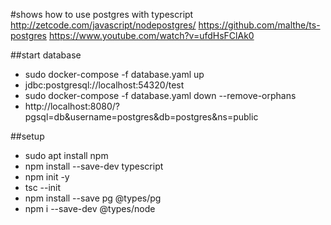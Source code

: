 #shows how to use postgres with typescript
http://zetcode.com/javascript/nodepostgres/
https://github.com/malthe/ts-postgres
https://www.youtube.com/watch?v=ufdHsFClAk0

##start database
- sudo docker-compose -f database.yaml up
- jdbc:postgresql://localhost:54320/test
- sudo docker-compose -f database.yaml down --remove-orphans
- http://localhost:8080/?pgsql=db&username=postgres&db=postgres&ns=public

##setup
- sudo apt install npm
- npm install --save-dev typescript
- npm init -y
- tsc --init
- npm install --save pg @types/pg
- npm i --save-dev @types/node



